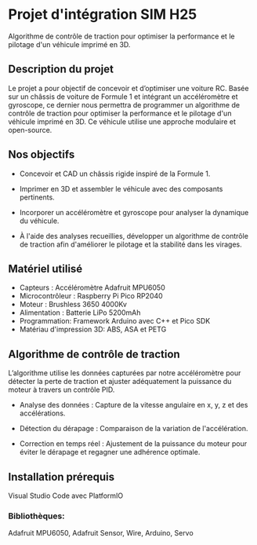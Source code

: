 # Projet d'intégration SIM H25

Algorithme de contrôle de traction pour optimiser la performance et le pilotage d'un véhicule imprimé en 3D.

## Description du projet
Le projet a pour objectif de concevoir et d’optimiser une voiture RC. Basée sur un châssis de voiture de Formule 1 et intégrant un accéléromètre et gyroscope, ce dernier nous permettra de programmer un algorithme de contrôle de traction pour optimiser la performance et le pilotage d'un véhicule imprimé en 3D. Ce véhicule utilise une approche modulaire et open-source.

## Nos objectifs
* Concevoir et CAD un châssis rigide inspiré de la Formule 1.
* Imprimer en 3D et assembler le véhicule avec des composants pertinents.
* Incorporer un accéléromètre et gyroscope pour analyser la dynamique du véhicule.

* À l'aide des analyses recueillies, développer un algorithme de contrôle de traction afin d'améliorer le pilotage et la stabilité dans les virages.

## Matériel utilisé
* Capteurs : Accéléromètre Adafruit MPU6050
* Microcontrôleur : Raspberry Pi Pico RP2040
* Moteur : Brushless 3650 4000Kv
* Alimentation : Batterie LiPo 5200mAh
* Programmation: Framework Arduino avec C++ et Pico SDK
* Matériau d'impression 3D: ABS, ASA et PETG

## Algorithme de contrôle de traction
L’algorithme utilise les données capturées par notre accéléromètre pour détecter la perte de traction et ajuster adéquatement la puissance du moteur à travers un contrôle PID.

* Analyse des données : Capture de la vitesse angulaire en x, y, z et des accélérations.

* Détection du dérapage : Comparaison de la variation de l'accélération.

* Correction en temps réel : Ajustement de la puissance du moteur pour éviter le dérapage et regagner une adhérence optimale.

## Installation prérequis
Visual Studio Code avec PlatformIO
### Bibliothèques:
Adafruit MPU6050, Adafruit Sensor, Wire, Arduino, Servo

